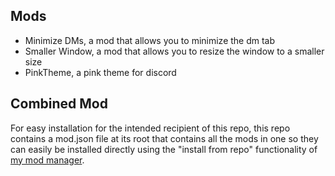 ## Mods
- Minimize DMs, a mod that allows you to minimize the dm tab
- Smaller Window, a mod that allows you to resize the window to a smaller size
- PinkTheme, a pink theme for discord
## Combined Mod
For easy installation for the intended recipient of this repo, this repo contains a mod.json file at its root that contains all the mods in one so they can easily be installed directly using the "install from repo" functionality of [my mod manager](https://github.com/frodi-karlsson/discord-mod-manager).
